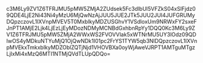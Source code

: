 c3M6Ly9ZV1Z6TFRJMU5pMW5ZMjA2ZUdsek5Fc3dlbUl5VFZkS04xSlFjdz09QDE4LjE2Ni43Ni4yMzU6MjQwNzAjJUU5JUE2JTk5JUU2JUI4JUFGRUMyDQpzczovL1lXVnpMVEV5T0MxblkyMDZUSGhvY1VSdloxUm9NRWxFY2sxeFJnPT1AMjE2Ljk4LjEzLjEyMDozNDMyMCNBdGxhbnRpYy1DQQ0Kc3M6Ly9ZV1Z6TFRJMU5pMW5ZMjA2WWxWS2FVOVVlak5xWTNrMU5UY3lOdz09QDIwOS4yMDkuNTYuMjQ1OjQwNDk1I01pc2FrYS1TYW5qb3NlDQpzczovL1lXVnpMVEkxTmkxblkyMDZOblZQTjNjd1VHOVBXa0oyWjAweVJRPT1AMTguMTgzLjIxMi4xMzQ6MTI1NTMjQVdTLUpQDQo=
